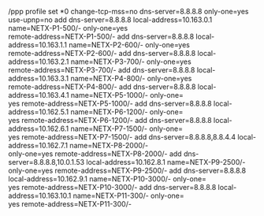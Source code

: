 /ppp profile
set *0 change-tcp-mss=no dns-server=8.8.8.8 only-one=yes use-upnp=no
add dns-server=8.8.8.8 local-address=10.163.0.1 name=NETX-P1-500/- only-one=yes \
    remote-address=NETX-P1-500/-
add dns-server=8.8.8.8 local-address=10.163.1.1 name=NETX-P2-600/- only-one=yes \
    remote-address=NETX-P2-600/-
add dns-server=8.8.8.8 local-address=10.163.2.1 name=NETX-P3-700/- only-one=yes \
    remote-address=NETX-P3-700/-
add dns-server=8.8.8.8 local-address=10.163.3.1 name=NETX-P4-800/- only-one=yes \
    remote-address=NETX-P4-800/-
add dns-server=8.8.8.8 local-address=10.163.4.1 name=NETX-P5-1000/- only-one=\
    yes remote-address=NETX-P5-1000/-
add dns-server=8.8.8.8 local-address=10.162.5.1 name=NETX-P6-1200/- only-one=\
    yes remote-address=NETX-P6-1200/-
add dns-server=8.8.8.8 local-address=10.162.6.1 name=NETX-P7-1500/- only-one=\
    yes remote-address=NETX-P7-1500/-
add dns-server=8.8.8.8,8.8.4.4 local-address=10.162.7.1 name=NETX-P8-2000/- \
    only-one=yes remote-address=NETX-P8-2000/-
add dns-server=8.8.8.8,10.0.1.53 local-address=10.162.8.1 name=NETX-P9-2500/- \
    only-one=yes remote-address=NETX-P9-2500/-
add dns-server=8.8.8.8 local-address=10.162.9.1 name=NETX-P10-3000/- only-one=\
    yes remote-address=NETX-P10-3000/-
add dns-server=8.8.8.8 local-address=10.163.10.1 name=NETX-P11-300/- only-one=\
    yes remote-address=NETX-P11-300/-
